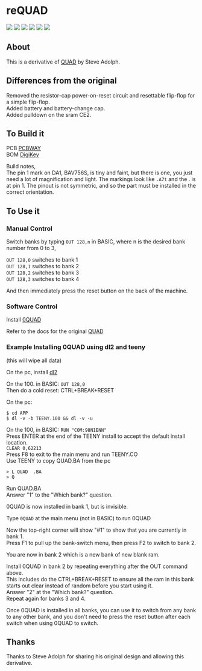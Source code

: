 # reQUAD

![](../../raw/main/reQUAD.jpg)
![](../../raw/main/PCB/out/reQUAD.f.jpg)
![](../../raw/main/PCB/out/reQUAD.b.jpg)
![](../../raw/main/PCB/out/reQUAD.top.jpg)
![](../../raw/main/PCB/out/reQUAD.bottom.jpg)
![](../../raw/main/PCB/out/reQUAD.svg)

## About
This is a derivative of [QUAD](http://bitchin100.com/wiki/index.php?title=QUAD) by Steve Adolph.

## Differences from the original
Removed the resistor-cap power-on-reset circuit and resettable flip-flop for a simple flip-flop.  
Added battery and battery-change cap.  
Added pulldown on the sram CE2.

## To Build it
PCB [PCBWAY](https://www.pcbway.com/project/shareproject/reQUAD_RAM_Expansion_for_TRS_80_Model_100_8690cd19.html)  
BOM [DigiKey](https://www.digikey.com/short/z47bn0mw)

Build notes,  
The pin 1 mark on DA1, BAV756S, is tiny and faint, but there is one, you just need a lot of magnification and light. The markings look like `.A7t` and the . is at pin 1. The pinout is not symmetric, and so the part must be installed in the correct orientation.

## To Use it

### Manual Control
Switch banks by typing `OUT 128,n` in BASIC, where n is the desired bank number from 0 to 3,  

`OUT 128,0` switches to bank 1  
`OUT 128,1` switches to bank 2  
`OUT 128,2` switches to bank 3  
`OUT 128,3` switches to bank 4  

And then immediately press the reset button on the back of the machine.

### Software Control
Install [0QUAD](APP/)

Refer to the docs for the original [QUAD](http://bitchin100.com/wiki/index.php?title=QUAD)

### Example Installing 0QUAD using dl2 and teeny
(this will wipe all data)

On the pc, install [dl2](github.com/bkw777/dl2)

On the 100. in BASIC: `OUT 128,0`  
Then do a cold reset: CTRL+BREAK+RESET

On the pc:
```
$ cd APP
$ dl -v -b TEENY.100 && dl -v -u
```

On the 100, in BASIC: `RUN "COM:98N1ENN"`  
Press ENTER at the end of the TEENY install to accept the default install location.  
`CLEAR 0,62213`  
Press F8 to exit to the main menu and run TEENY.CO  
Use TEENY to copy QUAD.BA from the pc  
```
> L QUAD  .BA
> Q
```
Run QUAD.BA  
Answer "1" to the "Which bank?" question.  

0QUAD is now installed in bank 1, but is invisible.

Type `0QUAD` at the main menu (not in BASIC) to run 0QUAD

Now the top-right corner will show "#1" to show that you are currently in bank 1.  
Press F1 to pull up the bank-switch menu, then press F2 to switch to bank 2.

You are now in bank 2 which is a new bank of new blank ram.

Install 0QUAD in bank 2 by repeating everything after the OUT command above.  
This includes do the CTRL+BREAK+RESET to ensure all the ram in this bank starts out clear instead of random before you start using it.  
Answer "2" at the "Which bank?" question.  
Repeat again for banks 3 and 4.

Once 0QUAD is installed in all banks, you can use it to switch from any bank to any other bank, and you don't need to press the reset button after each switch when using 0QUAD to switch.

## Thanks
Thanks to Steve Adolph for sharing his original design and allowing this derivative.

